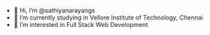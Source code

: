 - 👋 Hi, I’m @sathiyanarayangs
- 🌱 I’m currently studying in Vellore Institute of Technology, Chennai
- 👀 I’m interested in Full Stack Web Development

<!---
sathiyanarayangs/sathiyanarayangs is a ✨ special ✨ repository because its `README.md` (this file) appears on your GitHub profile.
You can click the Preview link to take a look at your changes.
--->
